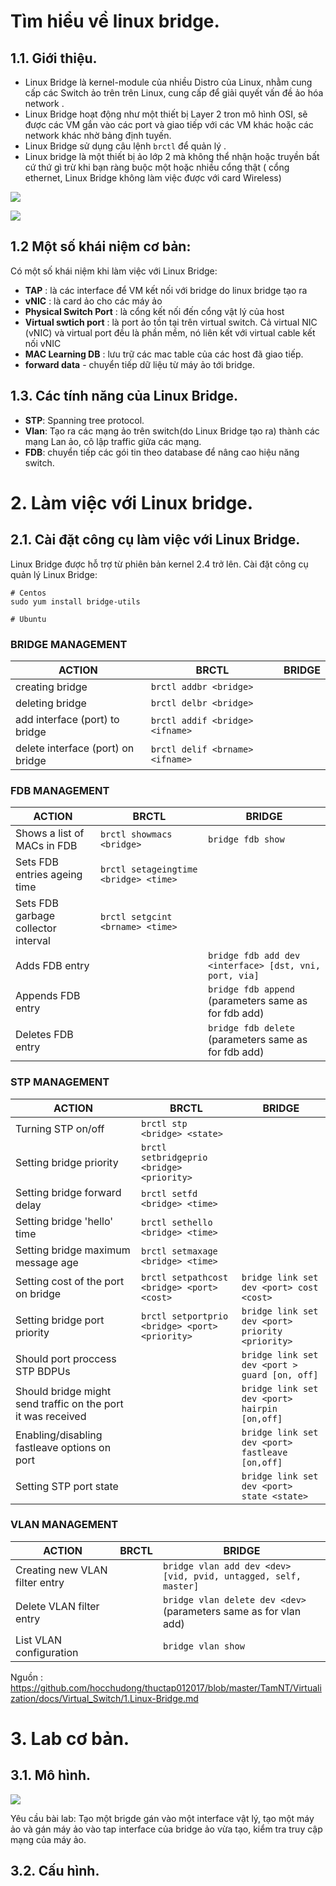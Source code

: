 # Tìm hiểu về linux bridge.

## 1.1. Giới thiệu.
- Linux Bridge là kernel-module của nhiều Distro của Linux, nhằm cung cấp các Switch ảo trên trên Linux, cung cấp để giải quyết vấn đề ảo hóa network .
- Linux Bridge hoạt động như một thiết bị Layer 2 tron mô hình OSI, sẽ được các VM gắn vào các port và giao tiếp với các VM khác hoặc các network khác nhờ bảng định tuyến.
- Linux Bridge sử dụng câu lệnh `brctl` để quản lý .
- Linux bridge là một thiết bị ảo lớp 2 mà không thể nhận hoặc truyền bất cứ thứ gì trừ khi bạn ràng buộc một hoặc nhiều cổng thật ( cổng ethernet, Linux Bridge không làm việc được với card Wireless)

![](https://i.imgur.com/6mU2pua.png)


![](https://i.imgur.com/T9fm2uV.png)
## 1.2 Một số khái niệm cơ bản:
Có một số khái niệm khi làm việc với Linux Bridge:
- **TAP** : là các interface để VM kết nối với bridge do linux bridge tạo ra
- **vNIC** : là card ảo cho các máy ảo
- **Physical Switch Port** : là cổng kết nối đến cổng vật lý của host
- **Virtual swtich port** : là port ảo tồn tại trên virtual switch. Cả virtual NIC (vNIC) và virtual port đều là phần mềm, nó liên kết với virtual cable kết nối vNIC
- **MAC Learning DB** : lưu trữ các mac table của các host đã giao tiếp.
- **forward data** - chuyển tiếp dữ liệu từ máy ảo tới bridge.

## 1.3. Các tính năng của Linux Bridge.
- **STP**: Spanning tree protocol.
- **Vlan**: Tạo ra các mạng ảo trên switch(do Linux Bridge tạo ra) thành các mạng Lan ảo, cô lập traffic giữa các mạng.
- **FDB**: chuyển tiếp các gói tin theo database để nâng cao hiệu năng switch.

# 2. Làm việc với Linux bridge.
## 2.1. Cài đặt công cụ làm việc với Linux Bridge.
Linux Bridge được hỗ trợ từ phiên bản kernel 2.4 trở lên. Cài đặt công cụ quản lý Linux Bridge:
```
# Centos
sudo yum install bridge-utils

# Ubuntu

```

### BRIDGE MANAGEMENT

|ACTION	|BRCTL	|BRIDGE|
|-|-|-|
|creating bridge|	`brctl addbr <bridge>`| |	
|deleting bridge|	`brctl delbr <bridge>`| |
|add interface (port) to bridge	| `brctl addif <bridge> <ifname>`	| |
|delete interface (port) on bridge |	`brctl delif <brname> <ifname>`|  |	


### FDB MANAGEMENT

|ACTION	|BRCTL	|BRIDGE|
|-|-|-|
|Shows a list of MACs in FDB|	`brctl showmacs <bridge>`	|`bridge fdb show`|
|Sets FDB entries ageing time|	`brctl setageingtime  <bridge> <time>`|	|
|Sets FDB garbage collector interval|	`brctl setgcint <brname> <time>`| |	
|Adds FDB entry	|	|`bridge fdb add dev <interface> [dst, vni, port, via]`|
|Appends FDB entry|		|`bridge fdb append` (parameters same as for fdb add)|
|Deletes FDB entry|		|`bridge fdb delete ` (parameters same as for fdb add)|

### STP MANAGEMENT

|ACTION	|BRCTL	|BRIDGE|
|-|-|-|
|Turning STP on/off	|`brctl stp <bridge> <state>`| |	
|Setting bridge priority|	`brctl setbridgeprio <bridge> <priority>`	| |
|Setting bridge forward delay|	`brctl setfd <bridge> <time>`	| |
|Setting bridge 'hello' time|	`brctl sethello <bridge> <time>`| |	
|Setting bridge maximum message age|	`brctl setmaxage <bridge> <time>`	| |
|Setting cost of the port on bridge|	`brctl setpathcost <bridge> <port> <cost>`|	`bridge link set dev <port> cost <cost>`|
|Setting bridge port priority	|`brctl setportprio <bridge> <port> <priority>`|	`bridge link set dev <port> priority <priority>`|
|Should port proccess STP BDPUs	|	|`bridge link set dev <port > guard [on, off]`|
|Should bridge might send traffic on the port it was received|		|`bridge link set dev <port> hairpin [on,off]`|
|Enabling/disabling fastleave options on port|		|`bridge link set dev <port> fastleave [on,off]`|
|Setting STP port state	|	|`bridge link set dev <port> state <state>`|

### VLAN MANAGEMENT

|ACTION|	BRCTL|	BRIDGE|
|-|-|-|
|Creating new VLAN filter entry|		|`bridge vlan add dev <dev> [vid, pvid, untagged, self, master]`|
|Delete VLAN filter entry	|	|`bridge vlan delete dev <dev>` (parameters same as for vlan add)|
|List VLAN configuration|		|`bridge vlan show`|

Nguồn : https://github.com/hocchudong/thuctap012017/blob/master/TamNT/Virtualization/docs/Virtual_Switch/1.Linux-Bridge.md

# 3. Lab cơ bản.

## 3.1. Mô hình.

![](https://i.imgur.com/S5NaHCb.png)

Yêu cầu bài lab: Tạo một brigde gán vào một interface vật lý, tạo một máy ảo và gán máy ảo vào tap interface của bridge ảo vừa tạo, kiểm tra truy cập mạng của máy ảo.

## 3.2. Cấu hình.


